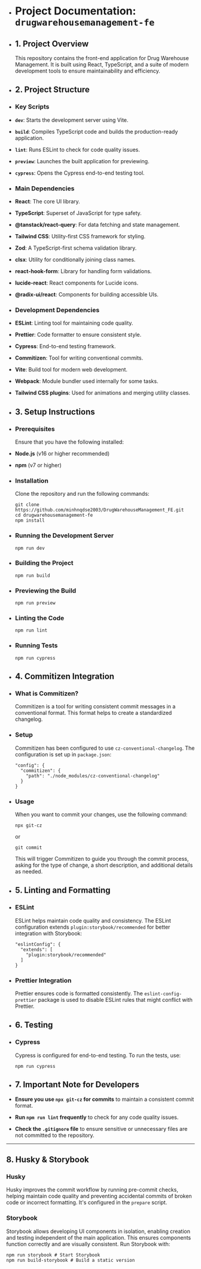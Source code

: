 - # Project Documentation: `drugwarehousemanagement-fe`
- ## 1. Project Overview

  This repository contains the front-end application for Drug Warehouse Management. It is built using React, TypeScript, and a suite of modern development tools to ensure maintainability and efficiency.

- ## 2. Project Structure
- ### Key Scripts
- **`dev`**: Starts the development server using Vite.
- **`build`**: Compiles TypeScript code and builds the production-ready application.
- **`lint`**: Runs ESLint to check for code quality issues.
- **`preview`**: Launches the built application for previewing.
- **`cypress`**: Opens the Cypress end-to-end testing tool.
- ### Main Dependencies
- **React**: The core UI library.
- **TypeScript**: Superset of JavaScript for type safety.
- **@tanstack/react-query**: For data fetching and state management.
- **Tailwind CSS**: Utility-first CSS framework for styling.
- **Zod**: A TypeScript-first schema validation library.
- **clsx**: Utility for conditionally joining class names.
- **react-hook-form**: Library for handling form validations.
- **lucide-react**: React components for Lucide icons.
- **@radix-ui/react**: Components for building accessible UIs.
- ### Development Dependencies
- **ESLint**: Linting tool for maintaining code quality.
- **Prettier**: Code formatter to ensure consistent style.
- **Cypress**: End-to-end testing framework.
- **Commitizen**: Tool for writing conventional commits.
- **Vite**: Build tool for modern web development.
- **Webpack**: Module bundler used internally for some tasks.
- **Tailwind CSS plugins**: Used for animations and merging utility classes.
- ## 3. Setup Instructions
- ### Prerequisites

  Ensure that you have the following installed:

- **Node.js** (v16 or higher recommended)
- **npm** (v7 or higher)
- ### Installation

  Clone the repository and run the following commands:

  ```
  git clone https://github.com/minhnqdse2003/DrugWarehouseManagement_FE.git
  cd drugwarehousemanagement-fe
  npm install
  ```

- ### Running the Development Server

  ```
  npm run dev
  ```

- ### Building the Project

  ```
  npm run build
  ```

- ### Previewing the Build

  ```
  npm run preview
  ```

- ### Linting the Code

  ```
  npm run lint
  ```

- ### Running Tests

  ```
  npm run cypress
  ```

- ## 4. Commitizen Integration
- ### What is Commitizen?

  Commitizen is a tool for writing consistent commit messages in a conventional format. This format helps to create a standardized changelog.

- ### Setup

  Commitizen has been configured to use `cz-conventional-changelog`. The configuration is set up in `package.json`:

  ```
  "config": {
    "commitizen": {
      "path": "./node_modules/cz-conventional-changelog"
    }
  }
  ```

- ### Usage

  When you want to commit your changes, use the following command:

  ```
  npx git-cz
  ```

  or

  ```
  git commit
  ```

  This will trigger Commitizen to guide you through the commit process, asking for the type of change, a short description, and additional details as needed.

- ## 5. Linting and Formatting
- ### ESLint

  ESLint helps maintain code quality and consistency. The ESLint configuration extends `plugin:storybook/recommended` for better integration with Storybook:

  ```
  "eslintConfig": {
    "extends": [
      "plugin:storybook/recommended"
    ]
  }
  ```

- ### Prettier Integration

  Prettier ensures code is formatted consistently. The `eslint-config-prettier` package is used to disable ESLint rules that might conflict with Prettier.

- ## 6. Testing
- ### Cypress

  Cypress is configured for end-to-end testing. To run the tests, use:

  ```
  npm run cypress
  ```

- ## 7. Important Note for Developers
- **Ensure you use `npx git-cz` for commits** to maintain a consistent commit format.
- **Run `npm run lint` frequently** to check for any code quality issues.
- **Check the `.gitignore` file** to ensure sensitive or unnecessary files are not committed to the repository.

---

## 8. Husky & Storybook

### Husky

Husky improves the commit workflow by running pre-commit checks, helping maintain code quality and preventing accidental commits of broken code or incorrect formatting. It's configured in the `prepare` script.

### Storybook

Storybook allows developing UI components in isolation, enabling creation and testing independent of the main application. This ensures components function correctly and are visually consistent.  Run Storybook with:

```
npm run storybook # Start Storybook
npm run build-storybook # Build a static version
```
